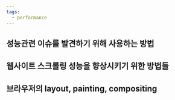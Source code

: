 ```yaml
---
tags:
  - performance
---
```

## 성능관련 이슈를 발견하기 위해 사용하는 방법

## 웹사이트 스크롤링 성능을 향상시키기 위한 방법들

## 브라우저의 layout, painting, compositing
